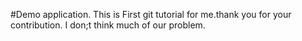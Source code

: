 #Demo application.
This is First git tutorial for me.thank you for your contribution.
I don;t think much of our problem.